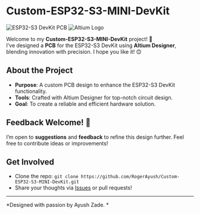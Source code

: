 # Custom-ESP32-S3-MINI-DevKit

![ESP32-S3 DevKit PCB](https://via.placeholder.com/150) ![Altium Logo](https://via.placeholder.com/100)

Welcome to my **Custom-ESP32-S3-MINI-DevKit** project! 🎉  
I’ve designed a **PCB** for the ESP32-S3 DevKit using **Altium Designer**, blending innovation with precision. I hope you like it! 😊  

## About the Project
- **Purpose**: A custom PCB design to enhance the ESP32-S3 DevKit functionality.
- **Tools**: Crafted with Altium Designer for top-notch circuit design.
- **Goal**: To create a reliable and efficient hardware solution.

## Feedback Welcome! 🚀
I’m open to **suggestions** and **feedback** to refine this design further. Feel free to contribute ideas or improvements!

## Get Involved
- Clone the repo: `git clone https://github.com/RogerAyush/Custom-ESP32-S3-MINI-DevKit.git`
- Share your thoughts via [Issues](https://github.com/RogerAyush/Custom-ESP32-S3-MINI-DevKit/issues) or pull requests!

---

*Designed with passion by Ayush Zade. *
